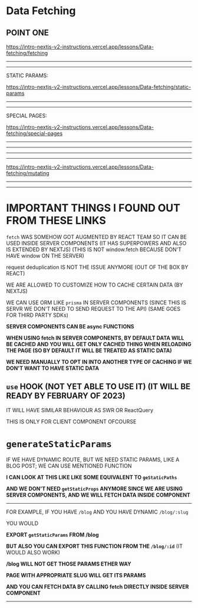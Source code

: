 # Data Fetching


## POINT ONE

<https://intro-nextjs-v2-instructions.vercel.app/lessons/Data-fetching/fetching>

***
***

STATIC PARAMS:

<https://intro-nextjs-v2-instructions.vercel.app/lessons/Data-fetching/static-params>

***
***

SPECIAL PAGES:

<https://intro-nextjs-v2-instructions.vercel.app/lessons/Data-fetching/special-pages>

***
***

***
***

<https://intro-nextjs-v2-instructions.vercel.app/lessons/Data-fetching/mutating>

***
***

# IMPORTANT THINGS I FOUND OUT FROM THESE LINKS

`fetch` WAS SOMEHOW GOT AUGMENTED BY REACT TEAM SO IT CAN BE USED INSIDE SERVER COMPONENTS (IT HAS SUPERPOWERS AND ALSO IS EXTENDED BY NEXTJS) (THIS IS NOT window.fetch BECAUSE DON'T HAVE window ON THE SERVER)

request deduplication IS NOT THE ISSUE ANYMORE (OUT OF THE BOX BY REACT)

WE ARE ALLOWED TO CUSTOMIZE HOW TO CACHE CERTAIN DATA (BY NEXTJS)


WE CAN USE ORM LIKE `prisma` IN SERVER COMPONENTS (SINCE THIS IS SERVR WE DON'T NEED TO SEND REQUEST TO THE API) (SAME GOES FOR THIRD PARTY SDKs)

**SERVER COMPONENTS CAN BE async FUNCTIONS**

**WHEN USING fetch IN SERVER COMPONENTS, BY DEFAULT DATA WILL BE CACHED AND YOU WILL GET ONLY CACHED THING WHEN RELOADING THE PAGE (SO BY DEFAULT IT WILL BE TREATED AS STATIC DATA)**

**WE NEED MANUALLY TO OPT IN INTO ANOTHER TYPE OF CACHING IF WE DON'T WANT TO HAVE STATIC DATA**

## `use` HOOK (NOT YET ABLE TO USE IT) (IT WILL BE READY BY FEBRUARY OF 2023)

IT WILL HAVE SIMILAR BEHAVIOUR AS SWR OR ReactQuery

THIS IS ONLY FOR CLIENT COMPONENT OFCOURSE

# `generateStaticParams`

IF WE HAVE DYNAMIC ROUTE, BUT WE NEED STATIC PARAMS, LIKE A BLOG POST; WE CAN USE MENTIONED FUNCTION

**I CAN LOOK AT THIS LIKE LIKE SOME EQUIVALENT TO `geStaticPaths`**

**AND WE DON'T NEED `getStaticProps` ANYMORE SINCE WE ARE USING SERVER COMPONENTS, AND WE WILL FETCH DATA INSIDE COMPONENT**

***

FOR EXAMPLE, IF YOU HAVE `/blog` AND YOU HAVE DYNAMIC `/blog/:slug`

YOU WOULD

**EXPORT `getStaticParams` FROM /blog**

**BUT ALSO YOU CAN EXPORT THIS FUNCTION FROM THE `/blog/:id`** (IT WOULD ALSO WORK)

**/blog WILL NOT GET THOSE PARAMS ETHER WAY**

**PAGE WITH APPROPRIATE SLUG WILL GET ITS PARAMS**

**AND YOU CAN FETCH DATA BY CALLING fetch DIRECTLY INSIDE SERVER COMPONENT**

***